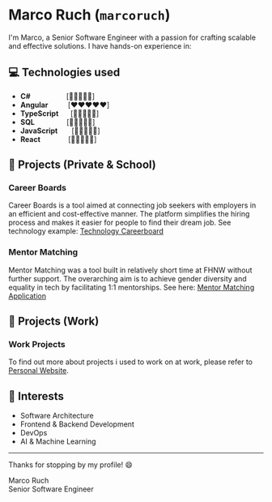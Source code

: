 # Marco Ruch (`marcoruch`)

I'm Marco, a Senior Software Engineer with a passion for crafting scalable and effective solutions. I have hands-on experience in:

## 💻 Technologies used

- **C#**&nbsp;&nbsp;&nbsp;&nbsp;&nbsp;&nbsp;&nbsp;&nbsp;&nbsp;&nbsp;&nbsp;&nbsp;&nbsp;&nbsp;&nbsp;&nbsp;&nbsp;&nbsp;[💚💚💚💚💚]
- **Angular**&nbsp;&nbsp;&nbsp;&nbsp;&nbsp;&nbsp;&nbsp;&nbsp;&nbsp;&nbsp;[❤️❤️❤️❤️❤️]
- **TypeScript**&nbsp;&nbsp;&nbsp;&nbsp;&nbsp;&nbsp;[🤎🤎🤎🤎🤎]
- **SQL**&nbsp;&nbsp;&nbsp;&nbsp;&nbsp;&nbsp;&nbsp;&nbsp;&nbsp;&nbsp;&nbsp;&nbsp;&nbsp;&nbsp;&nbsp;&nbsp;[💜💜💜💜🖤]
- **JavaScript**&nbsp;&nbsp;&nbsp;&nbsp;&nbsp;&nbsp;&nbsp;[💛💛💛💛🖤]
- **React**&nbsp;&nbsp;&nbsp;&nbsp;&nbsp;&nbsp;&nbsp;&nbsp;&nbsp;&nbsp;&nbsp;&nbsp;&nbsp;&nbsp;[💙💙💙🖤🖤]

## 🚀 Projects (Private & School)

### **Career Boards**
Career Boards is a tool aimed at connecting job seekers with employers in an efficient and cost-effective manner. The platform simplifies the hiring process and makes it easier for people to find their dream job.
See technology example: [Technology Careerboard](https://technology.careerboards.ch)

### **Mentor Matching**
Mentor Matching was a tool built in relatively short time at FHNW without further support. The overarching aim is to achieve gender diversity and equality in tech by facilitating 1:1 mentorships.
See here: [Mentor Matching Application](https://mentor-matching.techface.ch/)

## 🚀 Projects (Work)

### **Work Projects**
To find out more about projects i used to work on at work, please refer to [Personal Website](https://marcoruch.ch).

## 🌱 Interests

- Software Architecture
- Frontend & Backend Development
- DevOps
- AI & Machine Learning

---

Thanks for stopping by my profile! 😄

Marco Ruch  
Senior Software Engineer
